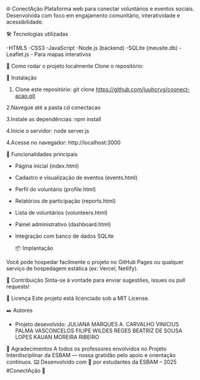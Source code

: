 🌐 ConectAção
Plataforma web para conectar voluntários e eventos sociais. Desenvolvida com foco em engajamento comunitário, interatividade e acessibilidade.

🛠️ Tecnologias utilizadas

-HTML5
-CSS3
-JavaScript
-Node.js (backend)
-SQLite (meusite.db)
-Leaflet.js - Para mapas interativos

🚀 Como rodar o projeto localmente
Clone o repositório:

🔧 Instalação

1. Clone este repositório:
git clone https://github.com/juuhcrvg/coonect-acao.git

2.Navegue até a pasta
cd conectacao

3.Instale as dependências:
npm install

4.Inicie o servidor:
node server.js

4.Acesse no navegador:
http://localhost:3000

📌 Funcionalidades principais
- Página inicial (index.html)
- Cadastro e visualização de eventos (events.html)
- Perfil do voluntário (profile.html)
- Relatórios de participação (reports.html)
- Lista de voluntários (volunteers.html)
- Painel administrativo (dashboard.html)
- Integração com banco de dados SQLite

  📦 Implantação

Você pode hospedar facilmente o projeto no GitHub Pages ou qualquer serviço de hospedagem estática (ex: Vercel, Netlify).

🤝 Contribuição
Sinta-se à vontade para enviar sugestões, issues ou pull requests!

📄 Licença
Este projeto está licenciado sob a MIT License.

✒️ Autores

- Projeto desevolvido:
JULIANA MARQUES A. CARVALHO
VINICIUS PALMA VASCONCELOS
FILIPE WILDES REGES
BEATRIZ DE SOUSA LOPES
KAUAN MOREIRA RIBEIRO

🔹 Agradecimentos
A todos os professores envolvidos no Projeto Interdisciplinar da ESBAM — 
nossa gratidão pelo apoio e orientação contínuos.
⌨️ Desenvolvido com 💙 por estudantes da ESBAM – 2025
#ConectAção 🚀


